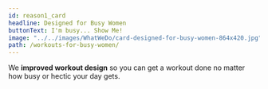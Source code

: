 ```yaml
---
id: reason1_card
headline: Designed for Busy Women
buttonText: I'm busy... Show Me!
image: "../../images/WhatWeDo/card-designed-for-busy-women-864x420.jpg"
path: /workouts-for-busy-women/
---
```


We **improved workout design** so you can get a workout done no matter how busy or hectic your day gets.
